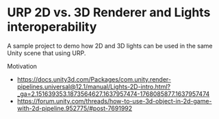 # URP 2D vs. 3D Renderer and Lights interoperability

A sample project to demo how 2D and 3D lights can be used in the same Unity scene that using URP.  

Motivation 
- https://docs.unity3d.com/Packages/com.unity.render-pipelines.universal@12.1/manual/Lights-2D-intro.html?_ga=2.151639353.1873564627.1637957474-1768085877.1637957474  
- https://forum.unity.com/threads/how-to-use-3d-object-in-2d-game-with-2d-pipeline.952775/#post-7691992
